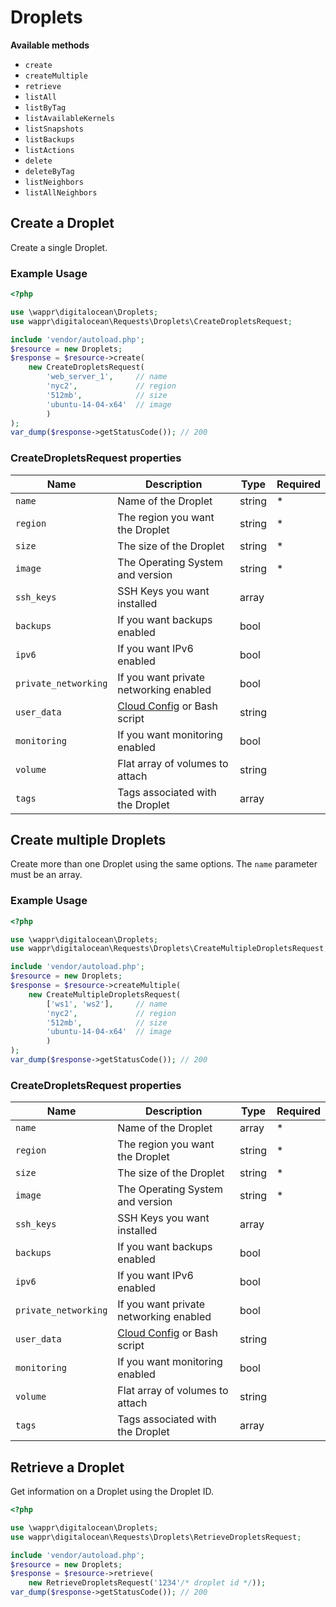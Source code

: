 # Droplets

**Available methods**

* `create`
* `createMultiple`
* `retrieve`
* `listAll`
* `listByTag`
* `listAvailableKernels`
* `listSnapshots`
* `listBackups`
* `listActions`
* `delete`
* `deleteByTag`
* `listNeighbors`
* `listAllNeighbors`

Create a Droplet
----------------

Create a single Droplet.

### Example Usage

```php
<?php

use \wappr\digitalocean\Droplets;
use wappr\digitalocean\Requests\Droplets\CreateDropletsRequest;

include 'vendor/autoload.php';
$resource = new Droplets;
$response = $resource->create(
    new CreateDropletsRequest(
        'web_server_1',     // name 
        'nyc2',             // region
        '512mb',            // size
        'ubuntu-14-04-x64'  // image
        )
);
var_dump($response->getStatusCode()); // 200
```

### CreateDropletsRequest properties

| Name             | Description                       | Type   | Required |
|------------------|-----------------------------------|--------|----------|
| `name`           | Name of the Droplet               | string | *        |
| `region`         | The region you want the Droplet   | string | *        |
| `size`           | The size of the Droplet           | string | *        |
| `image`          | The Operating System and version  | string | *        |
| `ssh_keys`       | SSH Keys you want installed       | array  |          |
| `backups`        | If you want backups enabled       | bool   |          |
| `ipv6`           | If you want IPv6 enabled          | bool   |          |
| `private_networking` | If you want private networking enabled | bool |   |
| `user_data`      | [Cloud Config](https://www.digitalocean.com/community/tutorials/an-introduction-to-cloud-config-scripting) or Bash script | string |  |
| `monitoring`     | If you want monitoring enabled    | bool   |          |
| `volume`         | Flat array of volumes to attach   | string |          |
| `tags`           | Tags associated with the Droplet  | array  |          |

Create multiple Droplets
------------------------

Create more than one Droplet using the same options. The `name` parameter
must be an array.

### Example Usage

```php
<?php

use \wappr\digitalocean\Droplets;
use wappr\digitalocean\Requests\Droplets\CreateMultipleDropletsRequest;

include 'vendor/autoload.php';
$resource = new Droplets;
$response = $resource->createMultiple(
    new CreateMultipleDropletsRequest(
        ['ws1', 'ws2'],     // name 
        'nyc2',             // region
        '512mb',            // size
        'ubuntu-14-04-x64'  // image
        )
);
var_dump($response->getStatusCode()); // 200
```

### CreateDropletsRequest properties

| Name             | Description                       | Type   | Required |
|------------------|-----------------------------------|--------|----------|
| `name`           | Name of the Droplet               | array  | *        |
| `region`         | The region you want the Droplet   | string | *        |
| `size`           | The size of the Droplet           | string | *        |
| `image`          | The Operating System and version  | string | *        |
| `ssh_keys`       | SSH Keys you want installed       | array  |          |
| `backups`        | If you want backups enabled       | bool   |          |
| `ipv6`           | If you want IPv6 enabled          | bool   |          |
| `private_networking` | If you want private networking enabled | bool |   |
| `user_data`      | [Cloud Config](https://www.digitalocean.com/community/tutorials/an-introduction-to-cloud-config-scripting) or Bash script | string |  |
| `monitoring`     | If you want monitoring enabled    | bool   |          |
| `volume`         | Flat array of volumes to attach   | string |          |
| `tags`           | Tags associated with the Droplet  | array  |          |

Retrieve a Droplet
------------------

Get information on a Droplet using the Droplet ID.

```php
<?php

use \wappr\digitalocean\Droplets;
use wappr\digitalocean\Requests\Droplets\RetrieveDropletsRequest;

include 'vendor/autoload.php';
$resource = new Droplets;
$response = $resource->retrieve(
    new RetrieveDropletsRequest('1234'/* droplet id */));
var_dump($response->getStatusCode()); // 200
```
